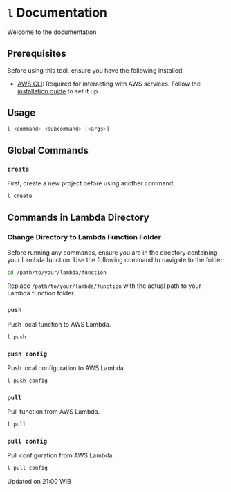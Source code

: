 # `l` Documentation

Welcome to the documentation

## Prerequisites

Before using this tool, ensure you have the following installed:

- [AWS CLI](https://aws.amazon.com/cli/): Required for interacting with AWS services. Follow the [installation guide](https://docs.aws.amazon.com/cli/latest/userguide/install-cliv2.html) to set it up.

## Usage

```bash
l <command> <subcommand> [<args>]
```

## Global Commands

### `create`

First, create a new project before using another command.

```bash
l create
```

## Commands in Lambda Directory

### Change Directory to Lambda Function Folder

Before running any commands, ensure you are in the directory containing your Lambda function. Use the following command to navigate to the folder:

```bash
cd /path/to/your/lambda/function
```

Replace `/path/to/your/lambda/function` with the actual path to your Lambda function folder.

### `push`

Push local function to AWS Lambda.

```bash
l push
```

### `push config`

Push local configuration to AWS Lambda.

```bash
l push config
```

### `pull`

Pull function from AWS Lambda.

```bash
l pull
```

### `pull config`

Pull configuration from AWS Lambda.

```bash
l pull config
```

Updated on 21:00 WIB
